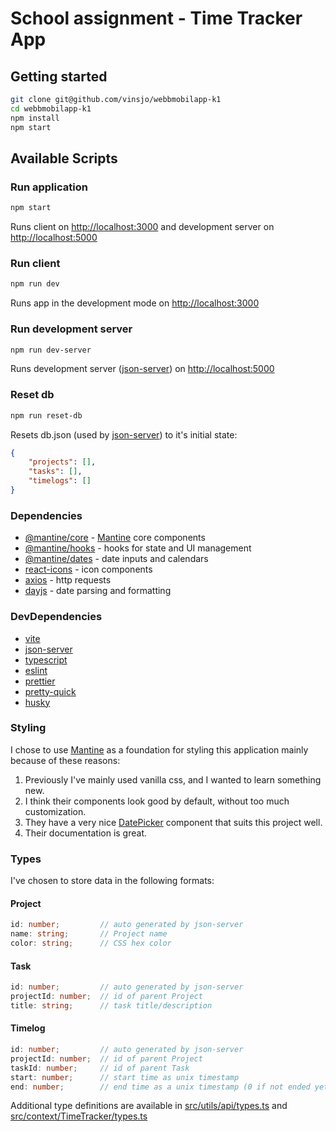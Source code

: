 # School assignment - Time Tracker App

## Getting started

```bash
git clone git@github.com/vinsjo/webbmobilapp-k1
cd webbmobilapp-k1
npm install
npm start
```

## Available Scripts

### Run application

```bash
npm start
```

Runs client on [http://localhost:3000](http://localhost:3000) and development server on [http://localhost:5000](http://localhost:5000)

### Run client

```bash
npm run dev
```

Runs app in the development mode on [http://localhost:3000](http://localhost:3000)

### Run development server

```bash
npm run dev-server
```

Runs development server ([json-server](https://github.com/typicode/json-server)) on [http://localhost:5000](http://localhost:5000)

### Reset db

```bash
npm run reset-db
```

Resets db.json (used by [json-server](https://github.com/typicode/json-server)) to it's initial state:

```json
{
    "projects": [],
    "tasks": [],
    "timelogs": []
}
```

### Dependencies

- [@mantine/core](https://github.com/mantinedev/mantine) - [Mantine](https://mantine.dev/) core components
- [@mantine/hooks](https://github.com/mantinedev/mantine) - hooks for state and UI management
- [@mantine/dates](https://github.com/mantinedev/mantine) - date inputs and calendars
- [react-icons](https://github.com/react-icons/react-icons) - icon components
- [axios](https://github.com/axios/axios) - http requests
- [dayjs](https://github.com/iamkun/dayjs/) - date parsing and formatting

### DevDependencies

- [vite](https://github.com/vitejs/vite)
- [json-server](https://github.com/typicode/json-server)
- [typescript](https://github.com/microsoft/TypeScript)
- [eslint](https://github.com/eslint/eslint)
- [prettier](https://github.com/prettier/prettier)
- [pretty-quick](https://github.com/azz/pretty-quick)
- [husky](https://github.com/typicode/husky)

### Styling

I chose to use [Mantine](https://mantine.dev/) as a foundation for styling this application mainly because of these reasons:

1. Previously I've mainly used vanilla css, and I wanted to learn something new.
2. I think their components look good by default, without too much customization.
3. They have a very nice [DatePicker](https://mantine.dev/dates/date-picker/) component that suits this project well.
4. Their documentation is great.

### Types

I've chosen to store data in the following formats:

#### Project

```ts
id: number;         // auto generated by json-server
name: string;       // Project name
color: string;      // CSS hex color
```

#### Task

```ts
id: number;         // auto generated by json-server
projectId: number;  // id of parent Project
title: string;      // task title/description
```

#### Timelog

```ts
id: number;         // auto generated by json-server
projectId: number;  // id of parent Project
taskId: number;     // id of parent Task
start: number;      // start time as unix timestamp
end: number;        // end time as a unix timestamp (0 if not ended yet)
```

Additional type definitions are available in [src/utils/api/types.ts](https://github.com/vinsjo/webbmobilapp-k1/blob/main/src/utils/api/types.ts) and [src/context/TimeTracker/types.ts](https://github.com/vinsjo/webbmobilapp-k1/blob/main/src/context/TimeTracker/types.ts)
